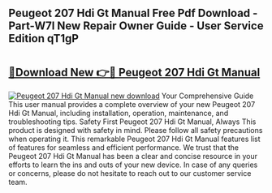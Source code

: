 ## Peugeot 207 Hdi Gt Manual Free Pdf Download - Part-W7l New Repair Owner Guide - User Service Edition qT1gP

# <h2><a href="http://bc64301.oget.top/?id=Peugeot+207+Hdi+Gt+Manual">🔗Download New 👉🔴 Peugeot 207 Hdi Gt Manual</a></h2>

[![Peugeot 207 Hdi Gt Manual new download](https://i.imgur.com/5g1atiW.png)](http://bc64301.oget.top/?id=Peugeot+207+Hdi+Gt+Manual)
Your Comprehensive Guide This user manual provides a complete overview of your new Peugeot 207 Hdi Gt Manual, including installation, operation, maintenance, and troubleshooting tips. Safety First Peugeot 207 Hdi Gt Manual, Always This product is designed with safety in mind. Please follow all safety precautions when operating it. This remarkable Peugeot 207 Hdi Gt Manual features list of features for seamless and efficient performance. We trust that the Peugeot 207 Hdi Gt Manual has been a clear and concise resource in your efforts to learn the ins and outs of your new device. In case of any queries or concerns, please do not hesitate to reach out to our customer service team.
